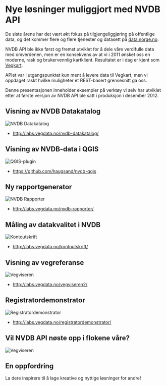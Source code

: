 # Nye løsninger muliggjort med NVDB API

De siste årene har det vært økt fokus på tilgjengeliggjøring på offentlige data, 
og det kommer flere og flere tjenester og datasett på [data.norge.no](http://data.norge.no). 

NVDB API ble ikke først og fremst utviklet for å dele våre verdifulle data med omverdenen, 
men er en konsekvens av at vi i 2011 ønsket oss en moderne, rask og brukervennlig kartklient. 
Resultatet er i dag er kjent som [Vegkart](http://www.vegkart.no).

APIet var i utgangspunktet kun ment å levere data til Vegkart, men vi oppdaget raskt 
hvilke muligheter et REST-basert grensesnitt ga oss.

Denne presentasjonen inneholder eksempler på verktøy vi selv har utviklet etter 
at første versjon av NVDB API ble satt i produksjon i desember 2012. 


## Visning av NVDB Datakatalog

![NVDB Datakatalog](https://raw.githubusercontent.com/nvdb-vegdata/nvdb-utviklerkonferanse-2015/master/2.%20Nye%20løsninger/nvdbdatakatalog.png)

* http://labs.vegdata.no/nvdb-datakatalog/

## Visning av NVDB-data i QGIS

![QGIS-plugin](https://raw.githubusercontent.com/nvdb-vegdata/nvdb-utviklerkonferanse-2015/master/2.%20Nye%20løsninger/qgis.png)

* https://github.com/haugsand/nvdb-qgis

## Ny rapportgenerator

![NVDB Rapporter](https://raw.githubusercontent.com/nvdb-vegdata/nvdb-utviklerkonferanse-2015/master/2.%20Nye%20løsninger/nvdbrapporter.png)

* http://labs.vegdata.no/nvdb-rapporter/

## Måling av datakvalitet i NVDB

![Kontoutskrift](https://raw.githubusercontent.com/nvdb-vegdata/nvdb-utviklerkonferanse-2015/master/2.%20Nye%20løsninger/kontoutskrift.png)

* http://labs.vegdata.no/kontoutskrift/

## Visning av vegreferanse

![Vegviseren](https://raw.githubusercontent.com/nvdb-vegdata/nvdb-utviklerkonferanse-2015/master/2.%20Nye%20løsninger/vegviseren.png)

* http://labs.vegdata.no/vegviseren2/

## Registratordemonstrator

![Registratordemonstrator](https://raw.githubusercontent.com/nvdb-vegdata/nvdb-utviklerkonferanse-2015/master/2.%20Nye%20løsninger/registratordemonstrator.png)

* http://labs.vegdata.no/registratordemonstrator/

## Vil NVDB API nøste opp i flokene våre?

![Vegviseren](https://raw.githubusercontent.com/nvdb-vegdata/nvdb-utviklerkonferanse-2015/master/2.%20Nye%20løsninger/nvdbomkringliggende.png)


## En oppfordring

La dere inspirere til å lage kreative og nyttige løsninger for andre!

